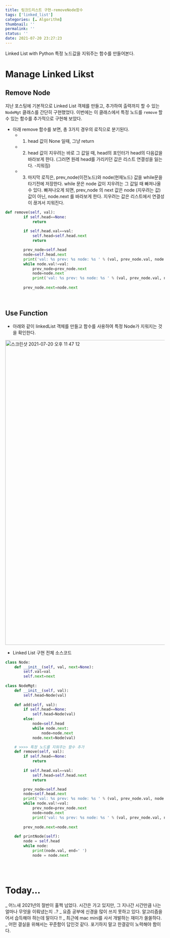 ```yaml
---
title: 링크드리스트 구현-removeNode함수
tags: ['linked_list']
categories: [☁️ Algorithm]
thumbnail: ''
permalink: ''
status: ''
date: 2021-07-20 23:27:23
---
```


Linked List with Python
특정 노드값을 지워주는 함수를 만들어본다.
<!-- excerpt -->
<!-- toc -->

# Manage Linked Likst

## Remove Node

지난 포스팅에 기본적으로 Linked List 객체를 만들고, 추가하여 출력까지 할 수 있는 `NodeMgt` 클래스를 간단히 구현했었다.
이번에는 이 클래스에서 특정 노드를 `remove` 할 수 있는 함수를 추가적으로 구현해 보았다.
<br>
* 아래 remove 함수를 보면, 총 3가지 경우의 로직으로 분기된다.
  - 1) head 값이 None 일때, 그냥 return
  - 2) head 값이 지우려는 바로 그 값일 때, head의 포인터가 head의 다음값을 바라보게 한다. (그러면 원레 head를 가리키던 값은 리스트 연결성을 잃는다. -지워짐)
  - 3) 마지막 로직은, prev_node(이전노드)와 node(현재노드) 값을 while문을 타기전에 저장한다.
       while 문은 node 값이 지우려는 그 값일 때 빠져나올 수 있다.
       빠져나오게 되면, prev_node 의 next 값은 node (지우려는 값) 값이 아닌, node.next 를 바라보게 한다.
       지우려는 값은 리스트에서 연결성이 끊겨서 지워진다.

```python
def remove(self, val):
        if self.head==None:
            return
        
        if self.head.val==val:
            self.head=self.head.next
            return

        prev_node=self.head
        node=self.head.next
        print('val: %s prev: %s node: %s ' % (val, prev_node.val, node.val))
        while node.val!=val:
            prev_node=prev_node.next
            node=node.next
            print('val: %s prev: %s node: %s ' % (val, prev_node.val, node.val))
            
        prev_node.next=node.next
```

<br>

## Use Function

* 아래와 같이 linkedList 객체를 만들고 함수를 사용하여 특정 Node가 지워지는 것을 확인한다.

<img width="960" alt="스크린샷 2021-07-20 오후 11 47 12" src="https://user-images.githubusercontent.com/28856435/126345349-79de8dec-56a4-4b73-b578-f5fa86f002f6.png">

<br>


* Linked List 구현 전체 소스코드

```python
class Node:
    def __init__(self, val, next=None):
        self.val=val
        self.next=next
    
class NodeMgt:
    def __init__(self, val):
        self.head=Node(val)
    
    def add(self, val):
        if self.head==None:
            self.head=Node(val)
        else:
            node=self.head
            while node.next:
                node=node.next
            node.next=Node(val)

    # >>>> 특정 노드를 지워주는 함수 추가      
    def remove(self, val):
        if self.head==None:
            return
        
        if self.head.val==val:
            self.head=self.head.next
            return

        prev_node=self.head
        node=self.head.next
        print('val: %s prev: %s node: %s ' % (val, prev_node.val, node.val))
        while node.val!=val:
            prev_node=prev_node.next
            node=node.next
            print('val: %s prev: %s node: %s ' % (val, prev_node.val, node.val))
            
        prev_node.next=node.next
    
    def printNode(self):
        node = self.head
        while node:
            print(node.val, end=' ')
            node = node.next
                
```

<br>

# Today...

_
어느새 2021년의 절반이 훌쩍 넘었다.
시간은 가고 있지만, 그 지나간 시간만큼 나는 얼마나 무엇을 이뤄냈는지 ..?
_
요즘 공부에 신경을 많이 쓰지 못하고 있다. 알고리즘을 어서 습득해야 하는데 말이다 !!
_
최근에 mac mini를 사서 개발하는 재미가 쏠쏠하다.
_
어떤 결실을 위해서는 꾸준함이 답인것 같다.
포기하지 말고 한결같이 노력해야 함이다.

